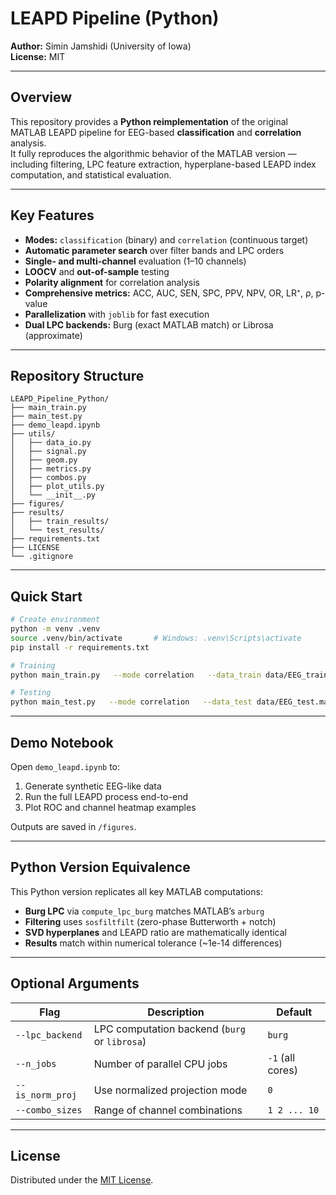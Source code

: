 # LEAPD Pipeline (Python)

**Author:** Simin Jamshidi (University of Iowa)  
**License:** MIT  

---

## Overview
This repository provides a **Python reimplementation** of the original MATLAB LEAPD pipeline for EEG-based **classification** and **correlation** analysis.  
It fully reproduces the algorithmic behavior of the MATLAB version — including filtering, LPC feature extraction, hyperplane-based LEAPD index computation, and statistical evaluation.

---

## Key Features
- **Modes:** `classification` (binary) and `correlation` (continuous target)
- **Automatic parameter search** over filter bands and LPC orders
- **Single- and multi-channel** evaluation (1–10 channels)
- **LOOCV** and **out-of-sample** testing
- **Polarity alignment** for correlation analysis
- **Comprehensive metrics:** ACC, AUC, SEN, SPC, PPV, NPV, OR, LR⁺, ρ, p-value
- **Parallelization** with `joblib` for fast execution
- **Dual LPC backends:** Burg (exact MATLAB match) or Librosa (approximate)

---

## Repository Structure
```
LEAPD_Pipeline_Python/
├── main_train.py
├── main_test.py
├── demo_leapd.ipynb
├── utils/
│   ├── data_io.py
│   ├── signal.py
│   ├── geom.py
│   ├── metrics.py
│   ├── combos.py
│   ├── plot_utils.py
│   └── __init__.py
├── figures/
├── results/
│   ├── train_results/
│   └── test_results/
├── requirements.txt
├── LICENSE
└── .gitignore
```

---

## Quick Start
```bash
# Create environment
python -m venv .venv
source .venv/bin/activate       # Windows: .venv\Scripts\activate
pip install -r requirements.txt

# Training
python main_train.py   --mode correlation   --data_train data/EEG_train.mat   --labels_file data/ClinicalLabels.xlsx   --lpc_backend burg   --n_jobs -1

# Testing
python main_test.py   --mode correlation   --data_test data/EEG_test.mat   --trained_model results/train_results/BestParamsAll.npz   --labels_file data/ClinicalLabels_Test.xlsx   --lpc_backend burg   --n_jobs -1
```

---

## Demo Notebook
Open `demo_leapd.ipynb` to:
1. Generate synthetic EEG-like data  
2. Run the full LEAPD process end-to-end  
3. Plot ROC and channel heatmap examples  

Outputs are saved in `/figures`.

---

## Python Version Equivalence
This Python version replicates all key MATLAB computations:
- **Burg LPC** via `compute_lpc_burg` matches MATLAB’s `arburg`
- **Filtering** uses `sosfiltfilt` (zero-phase Butterworth + notch)
- **SVD hyperplanes** and LEAPD ratio are mathematically identical
- **Results** match within numerical tolerance (~1e-14 differences)

---

## Optional Arguments
| Flag | Description | Default |
|------|--------------|----------|
| `--lpc_backend` | LPC computation backend (`burg` or `librosa`) | `burg` |
| `--n_jobs` | Number of parallel CPU jobs | `-1` (all cores) |
| `--is_norm_proj` | Use normalized projection mode | `0` |
| `--combo_sizes` | Range of channel combinations | `1 2 ... 10` |

---

## License
Distributed under the [MIT License](LICENSE).

